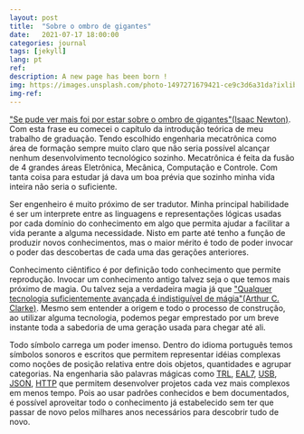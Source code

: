 ```yaml
---
layout: post
title:  "Sobre o ombro de gigantes"
date:   2021-07-17 18:00:00
categories: journal
tags: [jekyll]
lang: pt
ref: 
description: A new page has been born !
img: https://images.unsplash.com/photo-1497271679421-ce9c3d6a31da?ixlib=rb-0.3.5&s=fb2bf45324ffdbe8780fc90bb813a35e&auto=format&fit=crop&w=1051&q=80
img-ref:
---
```


["Se pude ver mais foi por estar sobre o ombro de gigantes"(Isaac Newton)](https://pt.wikipedia.org/wiki/Sobre_os_ombros_de_gigantes). Com esta frase eu comecei o capítulo da introdução teórica de meu trabalho de graduação. Tendo escolhido engenharia mecatrônica como área de formação sempre muito claro que não seria possível alcançar nenhum desenvolvimento tecnológico sozinho. Mecatrônica é feita da fusão de 4 grandes áreas Eletrônica, Mecânica, Computação e Controle. Com tanta coisa para estudar já dava um boa prévia que sozinho minha vida inteira não seria o suficiente.

Ser engenheiro é muito próximo de ser tradutor. Minha principal habilidade é ser um interprete entre as linguagens e representações lógicas usadas por cada domínio do conhecimento em algo que permita ajudar a facilitar a vida perante a alguma necessidade. Nisto em parte até tenho a função de produzir novos conhecimentos, mas o maior mérito é todo de poder invocar o poder das descobertas de cada uma das gerações anteriores.

Conhecimento ciêntifico é por definição todo conhecimento que permite reprodução. Invocar um conhecimento antigo talvez seja o que temos mais próximo de magia. Ou talvez seja a verdadeira magia já que ["Qualquer tecnologia suficientemente avançada é indistiguível de mágia"(Arthur C. Clarke)](https://pt.wikipedia.org/wiki/Leis_de_Clarke). Mesmo sem entender a origem e todo o processo de construção, ao utilizar alguma tecnologia, podemos pegar emprestado por um breve instante toda a sabedoria de uma geração usada para chegar até ali.

Todo símbolo carrega um poder imenso. Dentro do idioma português temos símbolos sonoros e escritos que permitem representar idéias complexas como noções de posição relativa entre dois objetos, quantidades e agrupar categorias. Na engenharia são palavras mágicas como [TRL](https://en.wikipedia.org/wiki/Evaluation_Assurance_Level), [EAL7](https://en.wikipedia.org/wiki/Evaluation_Assurance_Level), [USB](https://pt.wikipedia.org/wiki/USB), [JSON](https://pt.wikipedia.org/wiki/JSON), [HTTP](https://pt.wikipedia.org/wiki/HTTP) que permitem desenvolver projetos cada vez mais complexos em menos tempo. Pois ao usar padrões conhecidos e bem documentados, é possível aproveitar todo o conhecimento já estabelecido sem ter que passar de novo pelos milhares anos necessários para descobrir tudo de novo.


